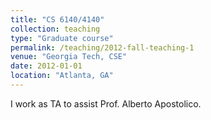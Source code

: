 ```yaml
---
title: "CS 6140/4140"
collection: teaching
type: "Graduate course"
permalink: /teaching/2012-fall-teaching-1
venue: "Georgia Tech, CSE"
date: 2012-01-01
location: "Atlanta, GA"
---
```


I work as TA to assist Prof. Alberto Apostolico.

